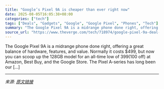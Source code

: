```yaml
---
title: "Google’s Pixel 9A is cheaper than ever right now"
date: 2025-08-05T16:05:38+08:00
categories: ["tech"]
tags: ["Deals", "Gadgets", "Google", "Google Pixel", "Phones", "Tech"]
summary: "The Google Pixel 9A is a midrange phone done right, offering a great balance of hardware, features, and value. Normally it costs $499, but now you can scoop up the 128GB model for an all-time low of $"
source_url: "https://www.theverge.com/tech/718974/google-pixel-9a-deal-sale"
---
```


The Google Pixel 9A is a midrange phone done right, offering a great balance of hardware, features, and value. Normally it costs $499, but now you can scoop up the 128GB model for an all-time low of $399 ($100 off) at Amazon, Best Buy, and the Google Store. The Pixel A-series has long been our [&#8230;]

---

*来源: [原文链接](https://www.theverge.com/tech/718974/google-pixel-9a-deal-sale)*
